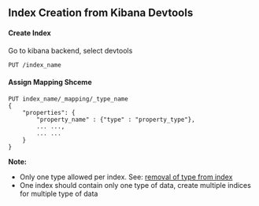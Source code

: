## Index Creation from Kibana Devtools
#### Create Index
Go to kibana backend, select devtools
```
PUT /index_name
```
#### Assign Mapping Shceme
```
PUT index_name/_mapping/_type_name
{
	"properties": {
		"property_name" : {"type" : "property_type"},
		... ...,
		... ...
	}
}
```
**Note:**
* Only one type allowed per index. See: [removal of type from index](https://www.elastic.co/guide/en/elasticsearch/reference/6.x/removal-of-types.html)
* One index should contain only one type of data, create multiple indices for multiple type of data
